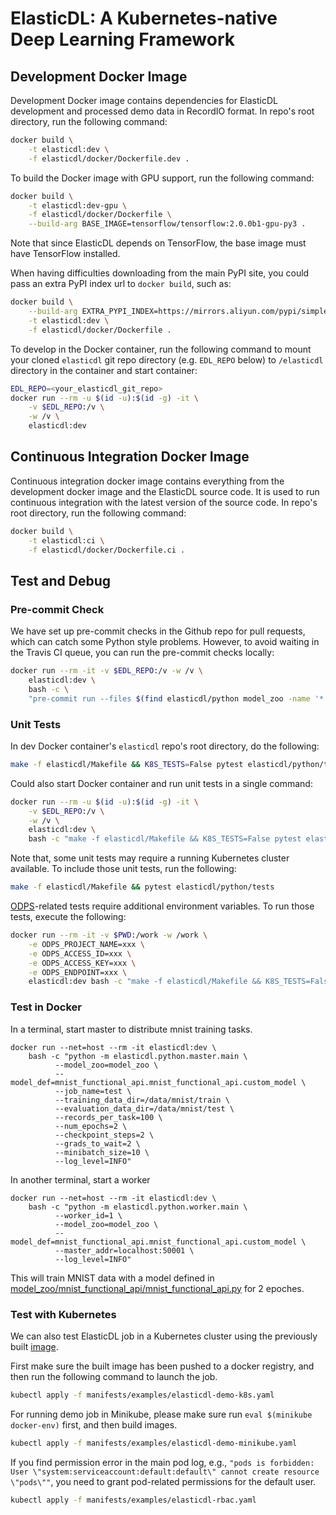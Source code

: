 # ElasticDL: A Kubernetes-native Deep Learning Framework

## Development Docker Image

Development Docker image contains dependencies for ElasticDL development and processed demo data in RecordIO format. In repo's root directory, run the following command:

```bash
docker build \
    -t elasticdl:dev \
    -f elasticdl/docker/Dockerfile.dev .
```

To build the Docker image with GPU support, run the following command:

```bash
docker build \
    -t elasticdl:dev-gpu \
    -f elasticdl/docker/Dockerfile \
    --build-arg BASE_IMAGE=tensorflow/tensorflow:2.0.0b1-gpu-py3 .
```

Note that since ElasticDL depends on TensorFlow, the base image must have TensorFlow installed.

When having difficulties downloading from the main PyPI site, you could pass an extra PyPI index url to `docker build`, such as:

```bash
docker build \
    --build-arg EXTRA_PYPI_INDEX=https://mirrors.aliyun.com/pypi/simple \
    -t elasticdl:dev \
    -f elasticdl/docker/Dockerfile .
```


To develop in the Docker container, run the following command to mount your cloned `elasticdl` git repo directory (e.g. `EDL_REPO` below) to `/elasticdl` directory in the container and start container:

```bash
EDL_REPO=<your_elasticdl_git_repo>
docker run --rm -u $(id -u):$(id -g) -it \
    -v $EDL_REPO:/v \
    -w /v \
    elasticdl:dev
```

## Continuous Integration Docker Image

Continuous integration docker image contains everything from the development docker image and the ElasticDL source code. It is  used to run continuous integration with the latest version of the source code. In repo's root directory, run the following command:

```bash
docker build \
    -t elasticdl:ci \
    -f elasticdl/docker/Dockerfile.ci .
```

## Test and Debug


### Pre-commit Check

We have set up pre-commit checks in the Github repo for pull requests, which can catch some Python style problems. However, to avoid waiting in the Travis CI queue, you can run the pre-commit checks locally:

```bash
docker run --rm -it -v $EDL_REPO:/v -w /v \
    elasticdl:dev \
    bash -c \
    "pre-commit run --files $(find elasticdl/python model_zoo -name '*.py' -print0 | tr '\0' ' ')"
```

### Unit Tests

In dev Docker container's `elasticdl` repo's root directory, do the following:

```bash
make -f elasticdl/Makefile && K8S_TESTS=False pytest elasticdl/python/tests
```

Could also start Docker container and run unit tests in a single command:

```bash
docker run --rm -u $(id -u):$(id -g) -it \
    -v $EDL_REPO:/v \
    -w /v \
    elasticdl:dev \
    bash -c "make -f elasticdl/Makefile && K8S_TESTS=False pytest elasticdl/python/tests"
```

Note that, some unit tests may require a running Kubernetes cluster available. To include those unit tests, run
the following:

```bash
make -f elasticdl/Makefile && pytest elasticdl/python/tests
```

[ODPS](https://www.alibabacloud.com/product/maxcompute)-related tests require additional environment variables. To run those tests, execute the following:

```bash
docker run --rm -it -v $PWD:/work -w /work \
    -e ODPS_PROJECT_NAME=xxx \
    -e ODPS_ACCESS_ID=xxx \
    -e ODPS_ACCESS_KEY=xxx \
    -e ODPS_ENDPOINT=xxx \
    elasticdl:dev bash -c "make -f elasticdl/Makefile && K8S_TESTS=False ODPS_TESTS=True pytest elasticdl/python/tests/odps_*_test.py"
```

### Test in Docker

In a terminal, start master to distribute mnist training tasks.

```
docker run --net=host --rm -it elasticdl:dev \
    bash -c "python -m elasticdl.python.master.main \
          --model_zoo=model_zoo \
          --model_def=mnist_functional_api.mnist_functional_api.custom_model \
          --job_name=test \
          --training_data_dir=/data/mnist/train \
          --evaluation_data_dir=/data/mnist/test \
          --records_per_task=100 \
          --num_epochs=2 \
          --checkpoint_steps=2 \
          --grads_to_wait=2 \
          --minibatch_size=10 \
          --log_level=INFO"
```

In another terminal, start a worker

```
docker run --net=host --rm -it elasticdl:dev \
    bash -c "python -m elasticdl.python.worker.main \
          --worker_id=1 \
          --model_zoo=model_zoo \
          --model_def=mnist_functional_api.mnist_functional_api.custom_model \
          --master_addr=localhost:50001 \
          --log_level=INFO"
```

This will train MNIST data with a model defined in [model_zoo/mnist_functional_api/mnist_functional_api.py](../model_zoo/mnist_functional_api/mnist_functional_api.py) for 2 epoches.

### Test with Kubernetes

We can also test ElasticDL job in a Kubernetes cluster using the previously built [image](#development-docker-image).

First make sure the built image has been pushed to a docker registry, and then run the following command to launch the job. 
```bash
kubectl apply -f manifests/examples/elasticdl-demo-k8s.yaml
```

For running demo job in Minikube, please make sure run `eval $(minikube docker-env)` first, and then build images.
```bash
kubectl apply -f manifests/examples/elasticdl-demo-minikube.yaml
```

If you find permission error in the main pod log, e.g., `"pods is forbidden: User \"system:serviceaccount:default:default\" cannot create resource \"pods\""`, you need to grant pod-related permissions for the default user.
```bash
kubectl apply -f manifests/examples/elasticdl-rbac.yaml
```
